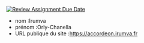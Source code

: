 [![Review Assignment Due Date](https://classroom.github.com/assets/deadline-readme-button-24ddc0f5d75046c5622901739e7c5dd533143b0c8e959d652212380cedb1ea36.svg)](https://classroom.github.com/a/SKyKHAPL)
- nom :Irumva
- prénom :Orly-Chanella
- URL publique du site :https://accordeon.irumva.fr
